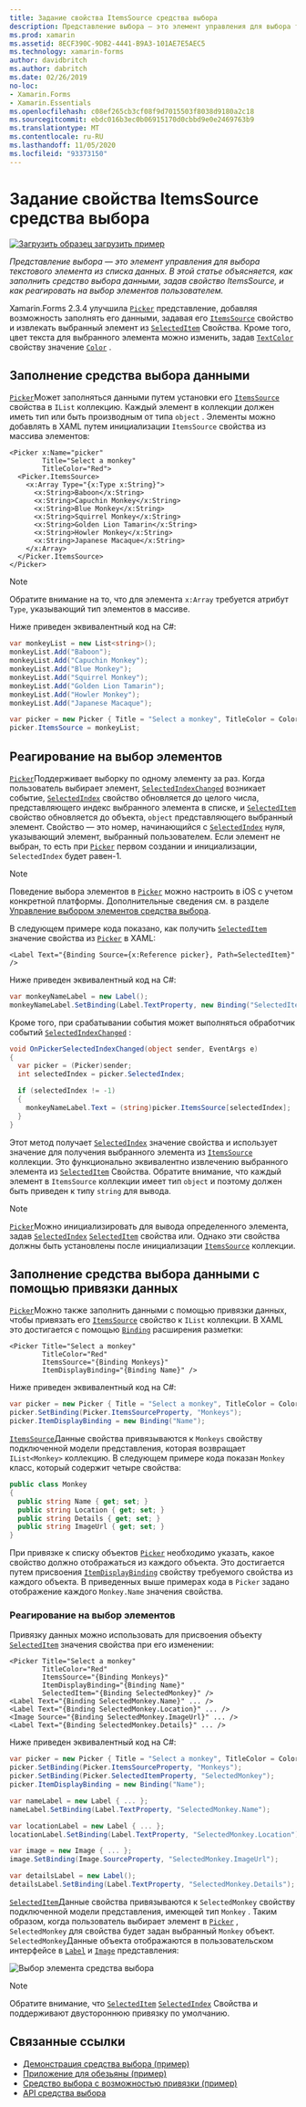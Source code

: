 ```yaml
---
title: Задание свойства ItemsSource средства выбора
description: Представление выбора — это элемент управления для выбора текстового элемента из списка данных. В этой статье объясняется, как заполнить средство выбора данными, задав свойство ItemsSource, и как реагировать на выбор элементов пользователем.
ms.prod: xamarin
ms.assetid: 8ECF390C-9DB2-4441-B9A3-101AE7E5AEC5
ms.technology: xamarin-forms
author: davidbritch
ms.author: dabritch
ms.date: 02/26/2019
no-loc:
- Xamarin.Forms
- Xamarin.Essentials
ms.openlocfilehash: c08ef265cb3cf08f9d7015503f8038d9180a2c18
ms.sourcegitcommit: ebdc016b3ec0b06915170d0cbbd9e0e2469763b9
ms.translationtype: MT
ms.contentlocale: ru-RU
ms.lasthandoff: 11/05/2020
ms.locfileid: "93373150"
---
```

# <a name="setting-a-pickers-itemssource-property"></a>Задание свойства ItemsSource средства выбора

[![Загрузить образец](~/media/shared/download.png) загрузить пример](/samples/xamarin/xamarin-forms-samples/userinterface-monkeyapppicker)

_Представление выбора — это элемент управления для выбора текстового элемента из списка данных. В этой статье объясняется, как заполнить средство выбора данными, задав свойство ItemsSource, и как реагировать на выбор элементов пользователем._

Xamarin.Forms 2.3.4 улучшила [`Picker`](xref:Xamarin.Forms.Picker) представление, добавляя возможность заполнять его данными, задавая его [`ItemsSource`](xref:Xamarin.Forms.Picker.ItemsSource) свойство и извлекать выбранный элемент из [`SelectedItem`](xref:Xamarin.Forms.Picker.SelectedItem) Свойства. Кроме того, цвет текста для выбранного элемента можно изменить, задав [`TextColor`](xref:Xamarin.Forms.Picker.TextColor) свойству значение [`Color`](xref:Xamarin.Forms.Color) .

## <a name="populating-a-picker-with-data"></a>Заполнение средства выбора данными

[`Picker`](xref:Xamarin.Forms.Picker)Может заполняться данными путем установки его [`ItemsSource`](xref:Xamarin.Forms.Picker.ItemsSource) свойства в `IList` коллекцию. Каждый элемент в коллекции должен иметь тип или быть производным от типа `object` . Элементы можно добавлять в XAML путем инициализации `ItemsSource` свойства из массива элементов:

```xaml
<Picker x:Name="picker"
        Title="Select a monkey"
        TitleColor="Red">
  <Picker.ItemsSource>
    <x:Array Type="{x:Type x:String}">
      <x:String>Baboon</x:String>
      <x:String>Capuchin Monkey</x:String>
      <x:String>Blue Monkey</x:String>
      <x:String>Squirrel Monkey</x:String>
      <x:String>Golden Lion Tamarin</x:String>
      <x:String>Howler Monkey</x:String>
      <x:String>Japanese Macaque</x:String>
    </x:Array>
  </Picker.ItemsSource>
</Picker>
```

> [!NOTE]
> Обратите внимание на то, что для элемента `x:Array` требуется атрибут `Type`, указывающий тип элементов в массиве.

Ниже приведен эквивалентный код на C#:

```csharp
var monkeyList = new List<string>();
monkeyList.Add("Baboon");
monkeyList.Add("Capuchin Monkey");
monkeyList.Add("Blue Monkey");
monkeyList.Add("Squirrel Monkey");
monkeyList.Add("Golden Lion Tamarin");
monkeyList.Add("Howler Monkey");
monkeyList.Add("Japanese Macaque");

var picker = new Picker { Title = "Select a monkey", TitleColor = Color.Red };
picker.ItemsSource = monkeyList;
```

## <a name="responding-to-item-selection"></a>Реагирование на выбор элементов

[`Picker`](xref:Xamarin.Forms.Picker)Поддерживает выборку по одному элементу за раз. Когда пользователь выбирает элемент, [`SelectedIndexChanged`](xref:Xamarin.Forms.Picker.SelectedIndexChanged) возникает событие, [`SelectedIndex`](xref:Xamarin.Forms.Picker.SelectedIndex) свойство обновляется до целого числа, представляющего индекс выбранного элемента в списке, и [`SelectedItem`](xref:Xamarin.Forms.Picker.SelectedItem) свойство обновляется до объекта, `object` представляющего выбранный элемент. Свойство — это номер, начинающийся с [`SelectedIndex`](xref:Xamarin.Forms.Picker.SelectedIndex) нуля, указывающий элемент, выбранный пользователем. Если элемент не выбран, то есть при [`Picker`](xref:Xamarin.Forms.Picker) первом создании и инициализации, `SelectedIndex` будет равен-1.

> [!NOTE]
> Поведение выбора элементов в [`Picker`](xref:Xamarin.Forms.Picker) можно настроить в iOS с учетом конкретной платформы. Дополнительные сведения см. в разделе [Управление выбором элементов средства выбора](~/xamarin-forms/platform/ios/picker-selection.md).

В следующем примере кода показано, как получить [`SelectedItem`](xref:Xamarin.Forms.Picker.SelectedItem) значение свойства из [`Picker`](xref:Xamarin.Forms.Picker) в XAML:

```xaml
<Label Text="{Binding Source={x:Reference picker}, Path=SelectedItem}" />
```

Ниже приведен эквивалентный код на C#:

```csharp
var monkeyNameLabel = new Label();
monkeyNameLabel.SetBinding(Label.TextProperty, new Binding("SelectedItem", source: picker));
```

Кроме того, при срабатывании события может выполняться обработчик событий [`SelectedIndexChanged`](xref:Xamarin.Forms.Picker.SelectedIndexChanged) :

```csharp
void OnPickerSelectedIndexChanged(object sender, EventArgs e)
{
  var picker = (Picker)sender;
  int selectedIndex = picker.SelectedIndex;

  if (selectedIndex != -1)
  {
    monkeyNameLabel.Text = (string)picker.ItemsSource[selectedIndex];
  }
}
```

Этот метод получает [`SelectedIndex`](xref:Xamarin.Forms.Picker.SelectedIndex) значение свойства и использует значение для получения выбранного элемента из [`ItemsSource`](xref:Xamarin.Forms.Picker.ItemsSource) коллекции. Это функционально эквивалентно извлечению выбранного элемента из [`SelectedItem`](xref:Xamarin.Forms.Picker.SelectedItem) Свойства. Обратите внимание, что каждый элемент в `ItemsSource` коллекции имеет тип `object` и поэтому должен быть приведен к типу `string` для вывода.

> [!NOTE]
> [`Picker`](xref:Xamarin.Forms.Picker)Можно инициализировать для вывода определенного элемента, задав [`SelectedIndex`](xref:Xamarin.Forms.Picker.SelectedIndex) [`SelectedItem`](xref:Xamarin.Forms.Picker.SelectedItem) свойства или. Однако эти свойства должны быть установлены после инициализации [`ItemsSource`](xref:Xamarin.Forms.Picker.ItemsSource) коллекции.

## <a name="populating-a-picker-with-data-using-data-binding"></a>Заполнение средства выбора данными с помощью привязки данных

[`Picker`](xref:Xamarin.Forms.Picker)Можно также заполнить данными с помощью привязки данных, чтобы привязать его [`ItemsSource`](xref:Xamarin.Forms.Picker.ItemsSource) свойство к `IList` коллекции. В XAML это достигается с помощью [`Binding`](xref:Xamarin.Forms.Xaml.BindingExtension) расширения разметки:

```xaml
<Picker Title="Select a monkey"
        TitleColor="Red"
        ItemsSource="{Binding Monkeys}"
        ItemDisplayBinding="{Binding Name}" />
```

Ниже приведен эквивалентный код на C#:

```csharp
var picker = new Picker { Title = "Select a monkey", TitleColor = Color.Red };
picker.SetBinding(Picker.ItemsSourceProperty, "Monkeys");
picker.ItemDisplayBinding = new Binding("Name");
```

[`ItemsSource`](xref:Xamarin.Forms.Picker.ItemsSource)Данные свойства привязываются к `Monkeys` свойству подключенной модели представления, которая возвращает `IList<Monkey>` коллекцию. В следующем примере кода показан `Monkey` класс, который содержит четыре свойства:

```csharp
public class Monkey
{
  public string Name { get; set; }
  public string Location { get; set; }
  public string Details { get; set; }
  public string ImageUrl { get; set; }
}
```

При привязке к списку объектов [`Picker`](xref:Xamarin.Forms.Picker) необходимо указать, какое свойство должно отображаться из каждого объекта. Это достигается путем присвоения [`ItemDisplayBinding`](xref:Xamarin.Forms.Picker.ItemDisplayBinding) свойству требуемого свойства из каждого объекта. В приведенных выше примерах кода в `Picker` задано отображение каждого `Monkey.Name` значения свойства.

### <a name="responding-to-item-selection"></a>Реагирование на выбор элементов

Привязку данных можно использовать для присвоения объекту [`SelectedItem`](xref:Xamarin.Forms.Picker.SelectedItem) значения свойства при его изменении:

```xaml
<Picker Title="Select a monkey"
        TitleColor="Red"
        ItemsSource="{Binding Monkeys}"
        ItemDisplayBinding="{Binding Name}"
        SelectedItem="{Binding SelectedMonkey}" />
<Label Text="{Binding SelectedMonkey.Name}" ... />
<Label Text="{Binding SelectedMonkey.Location}" ... />
<Image Source="{Binding SelectedMonkey.ImageUrl}" ... />
<Label Text="{Binding SelectedMonkey.Details}" ... />
```

Ниже приведен эквивалентный код на C#:

```csharp
var picker = new Picker { Title = "Select a monkey", TitleColor = Color.Red };
picker.SetBinding(Picker.ItemsSourceProperty, "Monkeys");
picker.SetBinding(Picker.SelectedItemProperty, "SelectedMonkey");
picker.ItemDisplayBinding = new Binding("Name");

var nameLabel = new Label { ... };
nameLabel.SetBinding(Label.TextProperty, "SelectedMonkey.Name");

var locationLabel = new Label { ... };
locationLabel.SetBinding(Label.TextProperty, "SelectedMonkey.Location");

var image = new Image { ... };
image.SetBinding(Image.SourceProperty, "SelectedMonkey.ImageUrl");

var detailsLabel = new Label();
detailsLabel.SetBinding(Label.TextProperty, "SelectedMonkey.Details");
```

[`SelectedItem`](xref:Xamarin.Forms.Picker.SelectedItem)Данные свойства привязываются к `SelectedMonkey` свойству подключенной модели представления, имеющей тип `Monkey` . Таким образом, когда пользователь выбирает элемент в [`Picker`](xref:Xamarin.Forms.Picker) , `SelectedMonkey` для свойства будет задан выбранный `Monkey` объект. `SelectedMonkey`Данные объекта отображаются в пользовательском интерфейсе в [`Label`](xref:Xamarin.Forms.Label) и [`Image`](xref:Xamarin.Forms.Image) представления:

![Выбор элемента средства выбора](populating-itemssource-images/monkeys.png)

> [!NOTE]
> Обратите внимание, что [`SelectedItem`](xref:Xamarin.Forms.Picker.SelectedItem) [`SelectedIndex`](xref:Xamarin.Forms.Picker.SelectedIndex) Свойства и поддерживают двустороннюю привязку по умолчанию.

## <a name="related-links"></a>Связанные ссылки

- [Демонстрация средства выбора (пример)](/samples/xamarin/xamarin-forms-samples/userinterface-pickerdemo)
- [Приложение для обезьяны (пример)](/samples/xamarin/xamarin-forms-samples/userinterface-monkeyapppicker)
- [Средство выбора с возможностью привязки (пример)](/samples/xamarin/xamarin-forms-samples/userinterface-bindablepicker)
- [API средства выбора](xref:Xamarin.Forms.Picker)
